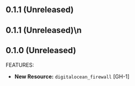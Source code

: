 ## 0.1.1 (Unreleased)
## 0.1.1 (Unreleased)\n
## 0.1.0 (Unreleased)

FEATURES:

* **New Resource:** `digitalocean_firewall` [GH-1]
